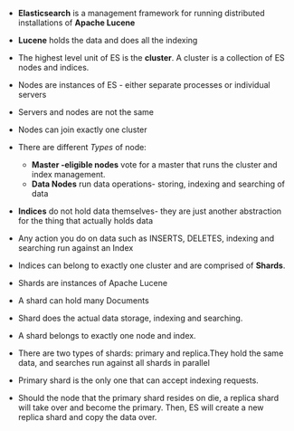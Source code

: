 - **Elasticsearch** is a management framework for running distributed installations of **Apache Lucene**
- **Lucene** holds the data and does all the indexing
- The highest level unit of ES is the **cluster**. A cluster is a collection of ES nodes and indices.
- Nodes are instances of ES - either separate processes or individual servers
- Servers and nodes are not the same
- Nodes can join exactly one cluster
- There are different *Types* of node:
  - **Master -eligible nodes** vote for a master that runs the cluster and index management.
  - **Data Nodes** run data operations- storing, indexing and searching of data
- **Indices** do not hold data themselves- they are just another abstraction for the thing that actually holds data
- Any action you do on data such as INSERTS, DELETES, indexing and searching run against an Index
- Indices can belong to exactly one cluster and are comprised of **Shards**.
  
- Shards are instances of Apache Lucene
- A shard can hold many Documents
- Shard does the actual data storage, indexing and searching. 
- A shard belongs to exactly one node and index.
- There are two types of shards: primary and replica.They hold the same data, and searches run against all shards in parallel
- Primary shard is the only one that can accept indexing requests.
-  Should the node that the primary shard resides on die, a replica shard will take over and become the primary. Then, ES will create a new replica shard and copy the data over.

